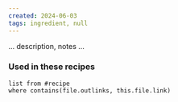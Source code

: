 ```yaml
---
created: 2024-06-03
tags: ingredient, null
---
```



… description, notes …

### Used in these recipes

```dataview
list from #recipe
where contains(file.outlinks, this.file.link)
```